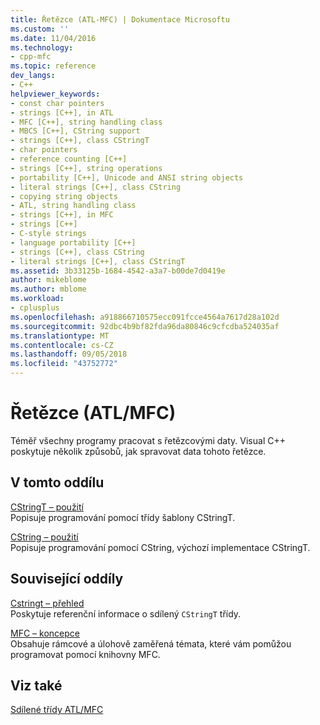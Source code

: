 ```yaml
---
title: Řetězce (ATL-MFC) | Dokumentace Microsoftu
ms.custom: ''
ms.date: 11/04/2016
ms.technology:
- cpp-mfc
ms.topic: reference
dev_langs:
- C++
helpviewer_keywords:
- const char pointers
- strings [C++], in ATL
- MFC [C++], string handling class
- MBCS [C++], CString support
- strings [C++], class CStringT
- char pointers
- reference counting [C++]
- strings [C++], string operations
- portability [C++], Unicode and ANSI string objects
- literal strings [C++], class CString
- copying string objects
- ATL, string handling class
- strings [C++], in MFC
- strings [C++]
- C-style strings
- language portability [C++]
- strings [C++], class CString
- literal strings [C++], class CStringT
ms.assetid: 3b33125b-1684-4542-a3a7-b00de7d0419e
author: mikeblome
ms.author: mblome
ms.workload:
- cplusplus
ms.openlocfilehash: a918866710575ecc091fcce4564a7617d28a102d
ms.sourcegitcommit: 92dbc4b9bf82fda96da80846c9cfcdba524035af
ms.translationtype: MT
ms.contentlocale: cs-CZ
ms.lasthandoff: 09/05/2018
ms.locfileid: "43752772"
---
```

# <a name="strings-atlmfc"></a>Řetězce (ATL/MFC)

Téměř všechny programy pracovat s řetězcovými daty. Visual C++ poskytuje několik způsobů, jak spravovat data tohoto řetězce.

## <a name="in-this-section"></a>V tomto oddílu

[CStringT – použití](../atl-mfc-shared/using-cstringt.md)  
Popisuje programování pomocí třídy šablony CStringT.

[CString – použití](../atl-mfc-shared/using-cstring.md)  
Popisuje programování pomocí CString, výchozí implementace CStringT.

## <a name="related-sections"></a>Související oddíly

[Cstringt – přehled](../atl-mfc-shared/reference/cstringt-class.md)  
Poskytuje referenční informace o sdílený `CStringT` třídy.

[MFC – koncepce](../mfc/mfc-concepts.md)  
Obsahuje rámcové a úlohově zaměřená témata, které vám pomůžou programovat pomocí knihovny MFC.

## <a name="see-also"></a>Viz také

[Sdílené třídy ATL/MFC](../atl-mfc-shared/atl-mfc-shared-classes.md)

